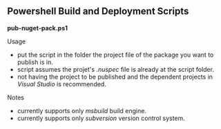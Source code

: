 Powershell Build and Deployment Scripts
---------------------------------------

**pub-nuget-pack.ps1**

Usage

- put the script in the folder the project file of the package you want to publish is in.
- script assumes the projet's *.nuspec* file is already at the script folder.
- not having the project to be published and the dependent projects in *Visual Studio* is recommended.

Notes

- currently supports only *msbuild* build engine.
- currently supports only *subversion* version control system.
